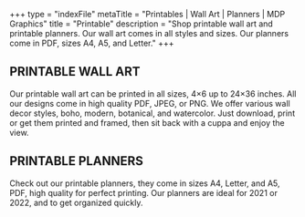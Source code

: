 +++
type = "indexFile"
metaTitle = "Printables | Wall Art | Planners | MDP Graphics"
title = "Printable"
description = "Shop printable wall art and printable planners. Our wall art comes in all styles and sizes. Our planners come in PDF, sizes A4, A5, and Letter."
+++
## PRINTABLE WALL ART
Our printable wall art can be printed in all sizes, 4×6 up to 24×36 inches. All our designs come in high quality PDF, JPEG, or PNG. We offer various wall decor styles, boho, modern, botanical, and watercolor. Just download, print or get them printed and framed, then sit back with a cuppa and enjoy the view.

## PRINTABLE PLANNERS
Check out our printable planners, they come in sizes A4, Letter, and A5, PDF, high quality for perfect printing. Our planners are ideal for 2021 or 2022, and to get organized quickly.  


